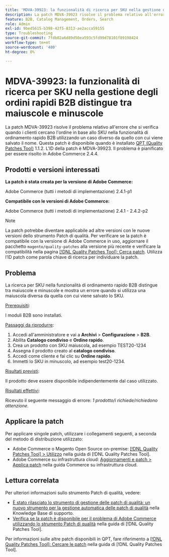 ```yaml
---
title: 'MDVA-39923: la funzionalità di ricerca per SKU nella gestione degli ordini rapidi B2B distingue tra maiuscole e minuscole'
description: La patch MDVA-39923 risolve il problema relativo all'errore che si verifica quando i clienti cercano l'ordine in base allo SKU nella funzionalità di ordinamento rapido B2B utilizzando un caso diverso da quello con cui viene salvato il nome. Questa patch è disponibile quando è installato [Quality Patches Tool (QPT)](https://experienceleague.adobe.com/it/docs/commerce-operations/tools/quality-patches-tool/quality-patches-tool-to-self-serve-quality-patches) 1.1.2. L'ID della patch è MDVA-39923. Il problema è pianificato per essere risolto in Adobe Commerce 2.4.4.
feature: B2B, Catalog Management, Orders, Search
role: Admin
exl-id: 9bed5615-b398-42f5-8313-ae2acca59155
type: Troubleshooting
source-git-commit: 7fdb02a6d89d50ea593c5fd99d78101f89198424
workflow-type: tm+mt
source-wordcount: '480'
ht-degree: 0%

---
```


# MDVA-39923: la funzionalità di ricerca per SKU nella gestione degli ordini rapidi B2B distingue tra maiuscole e minuscole

La patch MDVA-39923 risolve il problema relativo all&#39;errore che si verifica quando i clienti cercano l&#39;ordine in base allo SKU nella funzionalità di ordinamento rapido B2B utilizzando un caso diverso da quello con cui viene salvato il nome. Questa patch è disponibile quando è installato [QPT (Quality Patches Tool)](https://experienceleague.adobe.com/it/docs/commerce-operations/tools/quality-patches-tool/quality-patches-tool-to-self-serve-quality-patches) 1.1.2. L&#39;ID della patch è MDVA-39923. Il problema è pianificato per essere risolto in Adobe Commerce 2.4.4.

## Prodotti e versioni interessati

**La patch è stata creata per la versione di Adobe Commerce:**

Adobe Commerce (tutti i metodi di implementazione) 2.4.1-p1

**Compatibile con le versioni di Adobe Commerce:**

Adobe Commerce (tutti i metodi di implementazione) 2.4.1 - 2.4.2-p2

>[!NOTE]
>
>La patch potrebbe diventare applicabile ad altre versioni con le nuove versioni dello strumento Patch di qualità. Per verificare se la patch è compatibile con la versione di Adobe Commerce in uso, aggiornare il pacchetto `magento/quality-patches` alla versione più recente e verificare la compatibilità nella pagina [[!DNL Quality Patches Tool]: Cerca patch](https://experienceleague.adobe.com/it/docs/commerce-operations/tools/quality-patches-tool/quality-patches-tool-to-self-serve-quality-patches). Utilizza l’ID patch come parola chiave di ricerca per individuare la patch.

## Problema

La ricerca per SKU nella funzionalità di ordinamento rapido B2B distingue tra maiuscole e minuscole e mostra un errore quando si utilizza una maiuscola diversa da quella con cui viene salvato lo SKU.

<u>Prerequisiti</u>:

I moduli B2B sono installati.

<u>Passaggi da riprodurre</u>:

1. Accedi all&#39;amministratore e vai a **Archivi** > **Configurazione** > **B2B**.
1. Abilita **Catalogo condiviso** e **Ordine rapido**.
1. Crea un prodotto con SKU maiuscola, ad esempio TEST20-1234
1. Assegna il prodotto creato al **catalogo condiviso**.
1. Accedi come cliente e fai clic su **Ordine rapido**.
1. Immetti lo SKU in minuscolo, ad esempio test20-1234.

<u>Risultati previsti</u>:

Il prodotto deve essere disponibile indipendentemente dal caso utilizzato.

<u>Risultati effettivi</u>:

Ricevuto il seguente messaggio di errore: *1 prodotto/i richiede/richiedono attenzione*.

## Applicare la patch

Per applicare singole patch, utilizzare i collegamenti seguenti, a seconda del metodo di distribuzione utilizzato:

* Adobe Commerce o Magento Open Source on-premise: [[!DNL Quality Patches Tool] > Utilizzo](/help/tools/quality-patches-tool/usage.md) nella guida di [!DNL Quality Patches Tool].
* Adobe Commerce su infrastruttura cloud: [Aggiornamenti e patch > Applica patch](https://experienceleague.adobe.com/docs/commerce-cloud-service/user-guide/develop/upgrade/apply-patches.html?lang=it) nella guida Commerce su infrastruttura cloud.

## Lettura correlata

Per ulteriori informazioni sullo strumento Patch di qualità, vedere:

* [È stato rilasciato lo strumento di gestione delle patch di qualità: un nuovo strumento per la gestione automatica delle patch di qualità](https://experienceleague.adobe.com/it/docs/commerce-operations/tools/quality-patches-tool/quality-patches-tool-to-self-serve-quality-patches) nella Knowledge Base di supporto.
* [Verifica se la patch è disponibile per il problema di Adobe Commerce utilizzando lo strumento Patch di qualità](/help/tools/quality-patches-tool/patches-available-in-qpt/check-patch-for-magento-issue-with-magento-quality-patches.md) nella guida di [!DNL Quality Patches Tool].

Per informazioni sulle altre patch disponibili in QPT, fare riferimento a [[!DNL Quality Patches Tool]: Cercare le patch](https://experienceleague.adobe.com/tools/commerce-quality-patches/index.html?lang=it) nella guida di [!DNL Quality Patches Tool].
